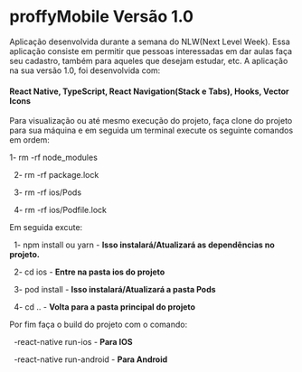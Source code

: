 # **proffyMobile Versão 1.0**

Aplicação desenvolvida durante a semana do NLW(Next Level Week). Essa aplicação consiste em permitir que pessoas interessadas
em dar aulas faça seu cadastro, também para aqueles que desejam estudar, etc. A aplicação na sua versão 1.0, foi desenvolvida com:

#### **React Native, TypeScript, React Navigation(Stack e Tabs), Hooks, Vector Icons**

Para visualização ou até mesmo execução do projeto, faça clone do projeto para sua máquina e em seguida um terminal execute os
seguinte comandos em ordem:

1- rm -rf node_modules

&nbsp;
2- rm -rf package.lock

&nbsp;
3- rm -rf ios/Pods

&nbsp;
4- rm -rf ios/Podfile.lock

Em seguida excute:

&nbsp;
1- npm install ou yarn - **Isso instalará/Atualizará as dependências no projeto.**

&nbsp;
2- cd ios - **Entre na pasta ios do projeto**

&nbsp;
3- pod install - **Isso instalará/Atualizará a pasta Pods**

&nbsp;
4- cd .. - **Volta para a pasta principal do projeto**

Por fim faça o build do projeto com o comando:

&nbsp;
-react-native run-ios - **Para IOS**

&nbsp;
-react-native run-android - **Para Android**

